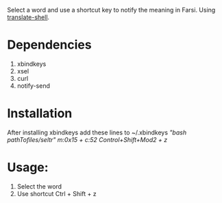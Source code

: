 Select a word and use a shortcut key to notify the meaning in Farsi.
Using [translate-shell](https://github.com/soimort/translate-shell).

# Dependencies
1. xbindkeys
2. xsel
3. curl
4. notify-send

# Installation
After installing xbindkeys add these lines to ~/.xbindkeys
_"bash pathTofiles/seltr"_
    _m:0x15 + c:52_
    _Control+Shift+Mod2 + z_
  

# Usage:
1. Select the word
2. Use shortcut Ctrl + Shift + z
